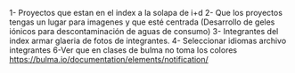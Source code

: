 1- Proyectos que estan en el index a la solapa de i+d
2- Que los proyectos tengas un lugar para imagenes y que esté centrada (Desarrollo de geles iónicos para descontaminación de aguas de consumo)
3- Integrantes del index armar glaeria de fotos de integrantes.
4- Seleccionar idiomas archivo integrantes
6-Ver que en clases de bulma no toma los colores https://bulma.io/documentation/elements/notification/
